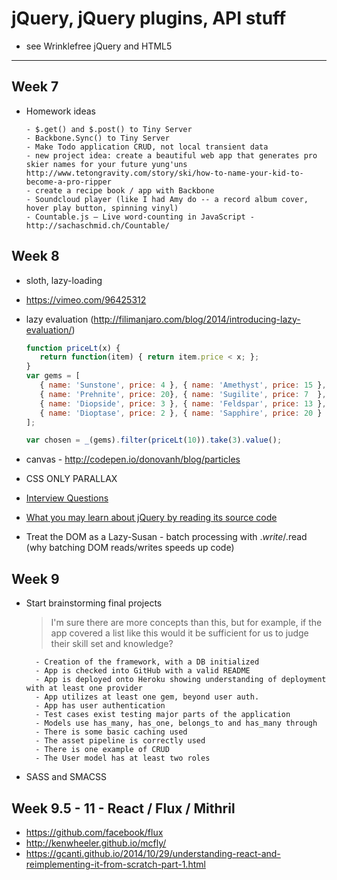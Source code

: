 # jQuery, jQuery plugins, API stuff

- see Wrinklefree jQuery and HTML5

---------------------------------------

## Week 7

- Homework ideas
    ```
    - $.get() and $.post() to Tiny Server
    - Backbone.Sync() to Tiny Server
    - Make Todo application CRUD, not local transient data
    - new project idea: create a beautiful web app that generates pro skier names for your future yung'uns http://www.tetongravity.com/story/ski/how-to-name-your-kid-to-become-a-pro-ripper
    - create a recipe book / app with Backbone
    - Soundcloud player (like I had Amy do -- a record album cover, hover play button, spinning vinyl)
    - Countable.js — Live word-counting in JavaScript - http://sachaschmid.ch/Countable/
    ```

## Week 8

- sloth, lazy-loading
- https://vimeo.com/96425312
- lazy evaluation (http://filimanjaro.com/blog/2014/introducing-lazy-evaluation/)

    ```js
    function priceLt(x) {
       return function(item) { return item.price < x; };
    }
    var gems = [
       { name: 'Sunstone', price: 4 }, { name: 'Amethyst', price: 15 },
       { name: 'Prehnite', price: 20}, { name: 'Sugilite', price: 7  },
       { name: 'Diopside', price: 3 }, { name: 'Feldspar', price: 13 },
       { name: 'Dioptase', price: 2 }, { name: 'Sapphire', price: 20 }
    ];

    var chosen = _(gems).filter(priceLt(10)).take(3).value();
    ```

- canvas - http://codepen.io/donovanh/blog/particles
- CSS ONLY PARALLAX
- [Interview Questions](http://www.toptal.com/javascript/interview-questions)
- [What you may learn about jQuery by reading its source code](http://quickleft.com/blog/18-surprises-from-reading-jquery-s-source-code)
- Treat the DOM as a Lazy-Susan - batch processing with $.write/$.read (why batching DOM reads/writes speeds up code)

## Week 9

- Start brainstorming final projects

    > I'm sure there are more concepts than this, but for example, if the app covered a list like this would it be sufficient for us to judge their skill set and knowledge?
    >
    >
        - Creation of the framework, with a DB initialized
        - App is checked into GitHub with a valid README
        - App is deployed onto Heroku showing understanding of deployment with at least one provider
        - App utilizes at least one gem, beyond user auth.
        - App has user authentication
        - Test cases exist testing major parts of the application
        - Models use has_many, has_one, belongs_to and has_many through
        - There is some basic caching used
        - The asset pipeline is correctly used
        - There is one example of CRUD
        - The User model has at least two roles

- SASS and SMACSS

## Week 9.5 - 11 - React / Flux / Mithril

- https://github.com/facebook/flux
- http://kenwheeler.github.io/mcfly/
- https://gcanti.github.io/2014/10/29/understanding-react-and-reimplementing-it-from-scratch-part-1.html